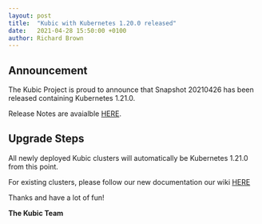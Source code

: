 ```yaml
---
layout: post
title:  "Kubic with Kubernetes 1.20.0 released"
date:   2021-04-28 15:50:00 +0100
author: Richard Brown
---
```


## Announcement

The Kubic Project is proud to announce that Snapshot 20210426 has been released containing Kubernetes 1.21.0.

Release Notes are avaialble [HERE](https://kubernetes.io/docs/setup/release/notes/#changes).

## Upgrade Steps

All newly deployed Kubic clusters will automatically be Kubernetes 1.21.0 from this point.

For existing clusters, please follow our new documentation our wiki [HERE](https://en.opensuse.org/Kubic:Upgrading_kubeadm_clusters)

Thanks and have a lot of fun!

**The Kubic Team**
